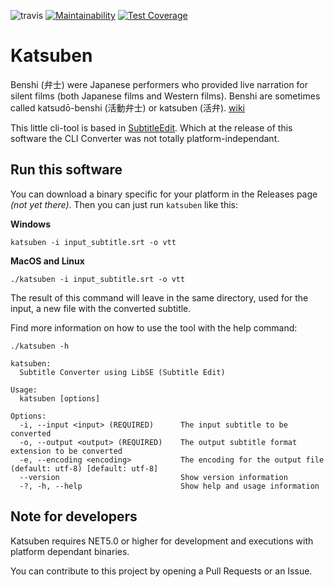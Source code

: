 ![travis](https://app.travis-ci.com/GerardSoleCa/katsuben.svg?branch=master) [![Maintainability](https://api.codeclimate.com/v1/badges/237f9d502add4c35d2a2/maintainability)](https://codeclimate.com/github/GerardSoleCa/katsuben/maintainability) [![Test Coverage](https://api.codeclimate.com/v1/badges/237f9d502add4c35d2a2/test_coverage)](https://codeclimate.com/github/GerardSoleCa/katsuben/test_coverage)

# Katsuben

Benshi (弁士) were Japanese performers who provided live narration for silent films (both Japanese films and Western
films). Benshi are sometimes called katsudō-benshi (活動弁士) or katsuben (活弁). [wiki](https://en.wikipedia.org/wiki/Benshi)

This little cli-tool is based in [SubtitleEdit](https://github.com/SubtitleEdit/subtitleedit). Which at the release of
this software the CLI Converter was not totally platform-independant.

## Run this software

You can download a binary specific for your platform in the Releases page _(not yet there)_. Then you can just run `katsuben` like this:

__Windows__

```
katsuben -i input_subtitle.srt -o vtt
```

__MacOS and Linux__

```
./katsuben -i input_subtitle.srt -o vtt
```

The result of this command will leave in the same directory, used for the input, a new file with the converted subtitle.

Find more information on how to use the tool with the help command:

```
./katsuben -h

katsuben:
  Subtitle Converter using LibSE (Subtitle Edit)

Usage:
  katsuben [options]

Options:
  -i, --input <input> (REQUIRED)      The input subtitle to be converted
  -o, --output <output> (REQUIRED)    The output subtitle format extension to be converted
  -e, --encoding <encoding>           The encoding for the output file (default: utf-8) [default: utf-8]
  --version                           Show version information
  -?, -h, --help                      Show help and usage information
```

## Note for developers

Katsuben requires NET5.0 or higher for development and executions with platform dependant binaries.

You can contribute to this project by opening a Pull Requests or an Issue.
